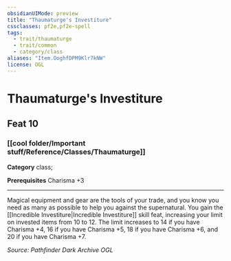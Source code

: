 ```yaml
---
obsidianUIMode: preview
title: "Thaumaturge's Investiture"
cssclasses: pf2e,pf2e-spell
tags:
  - trait/thaumaturge
  - trait/common
  - category/class
aliases: "Item.OoghfDPM9Klr7kNW"
license: OGL
---
```

# Thaumaturge's Investiture
## Feat 10
### [[cool folder/Important stuff/Reference/Classes/Thaumaturge]]

**Category** class; 



**Prerequisites** Charisma +3
* * *
Magical equipment and gear are the tools of your trade, and you know you need as many as possible to help you against the supernatural. You gain the [[Incredible Investiture|Incredible Investiture]] skill feat, increasing your limit on invested items from 10 to 12. The limit increases to 14 if you have Charisma +4, 16 if you have Charisma +5, 18 if you have Charisma +6, and 20 if you have Charisma +7.

*Source: Pathfinder Dark Archive*
*OGL*
